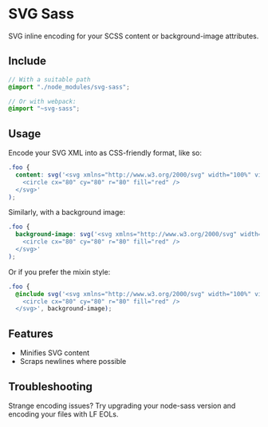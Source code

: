 # SVG Sass

SVG inline encoding for your SCSS content or background-image attributes.

## Include

```scss
// With a suitable path
@import "./node_modules/svg-sass";

// Or with webpack:
@import "~svg-sass";
```

## Usage

Encode your SVG XML into as CSS-friendly format, like so:

```scss
.foo {
  content: svg('<svg xmlns="http://www.w3.org/2000/svg" width="100%" viewBox="0 0 160 160">
    <circle cx="80" cy="80" r="80" fill="red" />
  </svg>'
);
```

Similarly, with a background image:

```scss
.foo {
  background-image: svg('<svg xmlns="http://www.w3.org/2000/svg" width="100%" viewBox="0 0 160 160">
    <circle cx="80" cy="80" r="80" fill="red" />
  </svg>'
);
```

Or if you prefer the mixin style:

```scss
.foo {
  @include svg('<svg xmlns="http://www.w3.org/2000/svg" width="100%" viewBox="0 0 160 160">
    <circle cx="80" cy="80" r="80" fill="red" />
  </svg>', background-image);
```

## Features

- Minifies SVG content
- Scraps newlines where possible

## Troubleshooting

Strange encoding issues? Try upgrading your node-sass version and encoding your files with LF EOLs.

